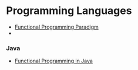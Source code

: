 # Programming Languages

- [Functional Programming Paradigm](functional-programming-paradigm.md)
- 
### Java

- [Functional Programming in Java](java/functional-programming-in-java.md)